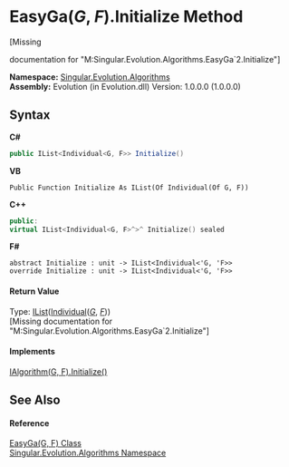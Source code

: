 # EasyGa(*G*, *F*).Initialize Method 
 

\[Missing <summary> documentation for "M:Singular.Evolution.Algorithms.EasyGa`2.Initialize"\]

**Namespace:**&nbsp;<a href="abe06fa4-bd7d-97b9-28d0-1b08952971eb">Singular.Evolution.Algorithms</a><br />**Assembly:**&nbsp;Evolution (in Evolution.dll) Version: 1.0.0.0 (1.0.0.0)

## Syntax

**C#**<br />
``` C#
public IList<Individual<G, F>> Initialize()
```

**VB**<br />
``` VB
Public Function Initialize As IList(Of Individual(Of G, F))
```

**C++**<br />
``` C++
public:
virtual IList<Individual<G, F>^>^ Initialize() sealed
```

**F#**<br />
``` F#
abstract Initialize : unit -> IList<Individual<'G, 'F>> 
override Initialize : unit -> IList<Individual<'G, 'F>> 
```


#### Return Value
Type: <a href="http://msdn2.microsoft.com/en-us/library/5y536ey6" target="_blank">IList</a>(<a href="afb26626-7779-18a2-0296-c5579e7867df">Individual</a>(<a href="29c1d5fc-2784-8fb5-0c46-438b59fd6a9c">*G*</a>, <a href="29c1d5fc-2784-8fb5-0c46-438b59fd6a9c">*F*</a>))<br />\[Missing <returns> documentation for "M:Singular.Evolution.Algorithms.EasyGa`2.Initialize"\]

#### Implements
<a href="008a96f2-807c-69cb-9ff2-0289c19235d3">IAlgorithm(G, F).Initialize()</a><br />

## See Also


#### Reference
<a href="29c1d5fc-2784-8fb5-0c46-438b59fd6a9c">EasyGa(G, F) Class</a><br /><a href="abe06fa4-bd7d-97b9-28d0-1b08952971eb">Singular.Evolution.Algorithms Namespace</a><br />